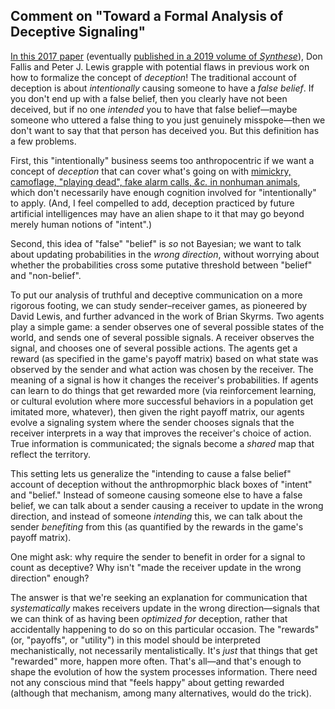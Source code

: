 ## Comment on "Toward a Formal Analysis of Deceptive Signaling"

[In this 2017 paper](http://philsci-archive.pitt.edu/13337/) (eventually [published in a 2019 volume of _Synthese_](https://link.springer.com/article/10.1007/s11229-017-1536-3)), Don Fallis and Peter J. Lewis grapple with potential flaws in previous work on how to formalize the concept of _deception_! The traditional account of deception is about _intentionally_ causing someone to have a _false belief_. If you don't end up with a false belief, then you clearly have not been deceived, but if no one _intended_ you to have that false belief—maybe someone who uttered a false thing to you just genuinely misspoke—then we don't want to say that that person has deceived you. But this definition has a few problems.

First, this "intentionally" business seems too anthropocentric if we want a concept of _deception_ that can cover what's going on with [mimickry, camoflage, "playing dead", fake alarm calls, _&c._ in nonhuman animals](https://en.wikipedia.org/wiki/Deception_in_animals), which don't necessarily have enough cognition involved for "intentionally" to apply. (And, I feel compelled to add, deception practiced by future artificial intelligences may have an alien shape to it that may go beyond merely human notions of "intent".)

Second, this idea of "false" "belief" is _so_ not Bayesian; we want to talk about updating probabilities in the _wrong direction_, without worrying about whether the probabilities cross some putative threshold between "belief" and "non-belief".

To put our analysis of truthful and deceptive communication on a more rigorous footing, we can study sender–receiver games, as pioneered by David Lewis, and further advanced in the work of Brian Skyrms. Two agents play a simple game: a sender observes one of several possible states of the world, and sends one of several possible signals. A receiver observes the signal, and chooses one of several possible actions. The agents get a reward (as specified in the game's payoff matrix) based on what state was observed by the sender and what action was chosen by the receiver. The meaning of a signal is how it changes the receiver's probabilities. If agents can learn to do things that get rewarded more (via reinforcement learning, or cultural evolution where more successful behaviors in a population get imitated more, whatever), then given the right payoff matrix, our agents evolve a signaling system where the sender chooses signals that the receiver interprets in a way that improves the receiver's choice of action. True information is communicated; the signals become a _shared_ map that reflect the territory.

This setting lets us generalize the "intending to cause a false belief" account of deception without the anthropmorphic black boxes of "intent" and "belief." Instead of someone causing someone else to have a false belief, we can talk about a sender causing a receiver to update in the wrong direction, and instead of someone _intending_ this, we can talk about the sender _benefiting_ from this (as quantified by the rewards in the game's payoff matrix).

One might ask: why require the sender to benefit in order for a signal to count as deceptive? Why isn't "made the receiver update in the wrong direction" enough?

The answer is that we're seeking an explanation for communication that _systematically_ makes receivers update in the wrong direction—signals that we can think of as having been _optimized for_ deception, rather that accidentally happening to do so on this particular occasion. The "rewards" (or, "payoffs", or "utility") in this model should be interpreted mechanistically, not necessarily mentalistically. It's _just_ that things that get "rewarded" more, happen more often. That's all—and that's enough to shape the evolution of how the system processes information. There need not any conscious mind that "feels happy" about getting rewarded (although that mechanism, among many alternatives, would do the trick).
